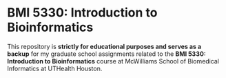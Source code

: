 # BMI 5330: Introduction to Bioinformatics

This repository is **strictly for educational purposes and serves as a backup** for my graduate school assignments related to the **BMI 5330: Introduction to Bioinformatics** course at McWilliams School of Biomedical Informatics at UTHealth Houston.
